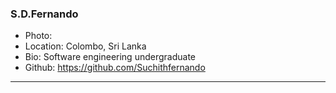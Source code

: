 ### S.D.Fernando
- Photo: 
- Location: Colombo, Sri Lanka
- Bio: Software engineering undergraduate
- Github: https://github.com/Suchithfernando
***

